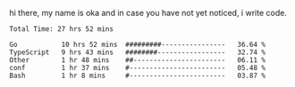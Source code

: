 hi there, my name is oka and in case you have not yet noticed, i write code.

<!--START_SECTION:waka-->

```javascript, typescript, go, python, dockerfile, yaml, markdown, html, javascriptreact, typescriptreact, json, rust
Total Time: 27 hrs 52 mins

Go           10 hrs 52 mins  #########----------------   36.64 %
TypeScript   9 hrs 43 mins   ########-----------------   32.74 %
Other        1 hr 48 mins    ##-----------------------   06.11 %
conf         1 hr 37 mins    #------------------------   05.48 %
Bash         1 hr 8 mins     #------------------------   03.87 %
```

<!--END_SECTION:waka-->

<!--
**okawibawa/okawibawa** is a ✨ _special_ ✨ repository because its `README.md` (this file) appears on your GitHub profile.

Here are some ideas to get you started:

- 🔭 I’m currently working on ...
- 🌱 I’m currently learning ...
- 👯 I’m looking to collaborate on ...
- 🤔 I’m looking for help with ...
- 💬 Ask me about ...
- 📫 How to reach me: ...
- 😄 Pronouns: ...
- ⚡ Fun fact: ...
-->
